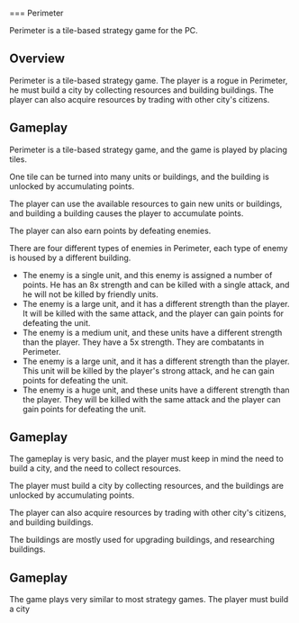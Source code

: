 
===
Perimeter

Perimeter is a tile-based strategy game for the PC.

## Overview

Perimeter is a tile-based strategy game. The player is a rogue in Perimeter, he must build a city by collecting resources and building buildings. The player can also acquire resources by trading with other city's citizens.

## Gameplay

Perimeter is a tile-based strategy game, and the game is played by placing tiles.

One tile can be turned into many units or buildings, and the building is unlocked by accumulating points.

The player can use the available resources to gain new units or buildings, and building a building causes the player to accumulate points.

The player can also earn points by defeating enemies.

There are four different types of enemies in Perimeter, each type of enemy is housed by a different building.

*   The enemy is a single unit, and this enemy is assigned a number of points. He has an 8x strength and can be killed with a single attack, and he will not be killed by friendly units.
*   The enemy is a large unit, and it has a different strength than the player. It will be killed with the same attack, and the player can gain points for defeating the unit.
*   The enemy is a medium unit, and these units have a different strength than the player. They have a 5x strength. They are combatants in Perimeter.
*   The enemy is a large unit, and it has a different strength than the player. This unit will be killed by the player's strong attack, and he can gain points for defeating the unit.
*   The enemy is a huge unit, and these units have a different strength than the player. They will be killed with the same attack and the player can gain points for defeating the unit.

## Gameplay

The gameplay is very basic, and the player must keep in mind the need to build a city, and the need to collect resources.

The player must build a city by collecting resources, and the buildings are unlocked by accumulating points.

The player can also acquire resources by trading with other city's citizens, and building buildings.

The buildings are mostly used for upgrading buildings, and researching buildings.

## Gameplay

The game plays very similar to most strategy games. The player must build a city
